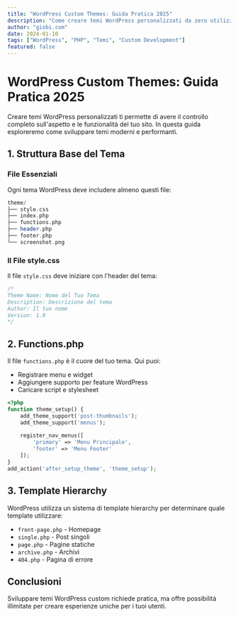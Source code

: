 ```yaml
---
title: "WordPress Custom Themes: Guida Pratica 2025"
description: "Come creare temi WordPress personalizzati da zero utilizzando le moderne best practices."
author: "giobi.com"
date: 2024-01-10
tags: ["WordPress", "PHP", "Temi", "Custom Development"]
featured: false
---
```


# WordPress Custom Themes: Guida Pratica 2025

Creare temi WordPress personalizzati ti permette di avere il controllo completo sull'aspetto e le funzionalità del tuo sito. In questa guida esploreremo come sviluppare temi moderni e performanti.

## 1. Struttura Base del Tema

### File Essenziali

Ogni tema WordPress deve includere almeno questi file:

```php
theme/
├── style.css
├── index.php
├── functions.php
├── header.php
├── footer.php
└── screenshot.png
```

### Il File style.css

Il file `style.css` deve iniziare con l'header del tema:

```css
/*
Theme Name: Nome del Tuo Tema
Description: Descrizione del tema
Author: Il tuo nome
Version: 1.0
*/
```

## 2. Functions.php

Il file `functions.php` è il cuore del tuo tema. Qui puoi:

- Registrare menu e widget
- Aggiungere supporto per feature WordPress
- Caricare script e stylesheet

```php
<?php
function theme_setup() {
    add_theme_support('post-thumbnails');
    add_theme_support('menus');
    
    register_nav_menus([
        'primary' => 'Menu Principale',
        'footer' => 'Menu Footer'
    ]);
}
add_action('after_setup_theme', 'theme_setup');
```

## 3. Template Hierarchy

WordPress utilizza un sistema di template hierarchy per determinare quale template utilizzare:

- `front-page.php` - Homepage
- `single.php` - Post singoli
- `page.php` - Pagine statiche
- `archive.php` - Archivi
- `404.php` - Pagina di errore

## Conclusioni

Sviluppare temi WordPress custom richiede pratica, ma offre possibilità illimitate per creare esperienze uniche per i tuoi utenti.